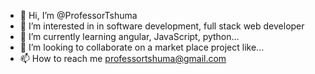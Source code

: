 - 👋 Hi, I’m @ProfessorTshuma
- 👀 I’m interested in in software development, full stack web developer 
- 🌱 I’m currently learning angular, JavaScript, python...
- 💞️ I’m looking to collaborate on a market place project like...
- 📫 How to reach me professortshuma@gmail.com

<!---
ProfessorTshuma/ProfessorTshuma is a ✨ special ✨ repository because its `README.md` (this file) appears on your GitHub profile.
You can click the Preview link to take a look at your changes.
--->
